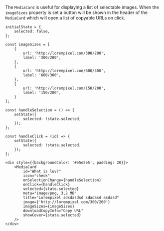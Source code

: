The `MediaCard` is useful for displaying a list of selectable images. When the `imageSizes` property is set a button
will be shown in the header of the `MediaCard` which will open a list of copyable URLs on click.

```
initialState = {
    selected: false,
};

const imageSizes = [
    {
        url: 'http://lorempixel.com/300/200',
        label: '300/200',
    },
    {
        url: 'http://lorempixel.com/600/300',
        label: '600/300',
    },
    {
        url: 'http://lorempixel.com/150/200',
        label: '150/200',
    }
];

const handleSelection = () => {
    setState({
        selected: !state.selected,
    });
};

const handleClick = (id) => {
    setState({
        selected: !state.selected,
    });
};

<div style={{backgroundColor: '#e5e5e5', padding: 20}}>
    <MediaCard
        id="What is luv?"
        icon="check"
        onSelectionChange={handleSelection}
        onClick={handleClick}
        selected={state.selected}
        meta="image/png, 3,2 MB"
        title="Lorempixel sdsdasdsd sdadasd asdasd"
        image={'http://lorempixel.com/300/200'}
        imageSizes={imageSizes}
        downloadCopyInfo="Copy URL"
        showCover={state.selected}
    />
</div>
```

